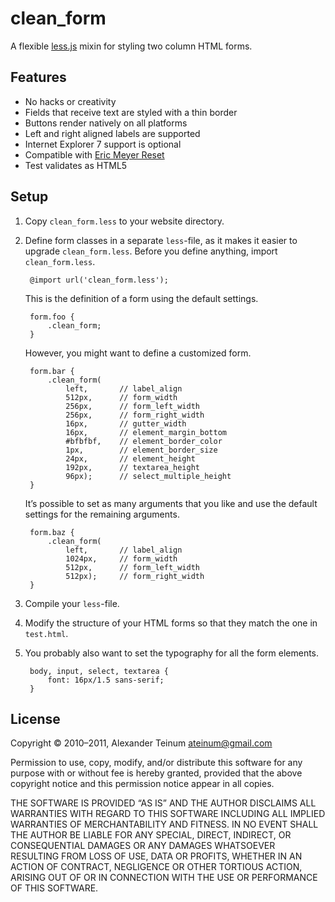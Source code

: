 # clean_form

A flexible [less.js](https://github.com/cloudhead/less.js/) mixin for styling two column HTML forms.


## Features

 * No hacks or creativity
 * Fields that receive text are styled with a thin border
 * Buttons render natively on all platforms
 * Left and right aligned labels are supported
 * Internet Explorer 7 support is optional
 * Compatible with [Eric Meyer Reset](http://meyerweb.com/)
 * Test validates as HTML5

## Setup

1. Copy `clean_form.less` to your website directory.

2. Define form classes in a separate `less`-file, as it makes it easier to
   upgrade `clean_form.less`. Before you define anything, import
   `clean_form.less`.

        @import url('clean_form.less');

   This is the definition of a form using the default settings.

        form.foo {
            .clean_form;
        }

   However, you might want to define a customized form.

        form.bar {
            .clean_form(
                left,       // label_align
                512px,      // form_width
                256px,      // form_left_width
                256px,      // form_right_width
                16px,       // gutter_width
                16px,       // element_margin_bottom
                #bfbfbf,    // element_border_color
                1px,        // element_border_size
                24px,       // element_height
                192px,      // textarea_height
                96px);      // select_multiple_height
        }

   It’s possible to set as many arguments that you like and use the default
   settings for the remaining arguments.

        form.baz {
            .clean_form(
                left,       // label_align
                1024px,     // form_width
                512px,      // form_left_width
                512px);     // form_right_width
        }

3. Compile your `less`-file.

4. Modify the structure of your HTML forms so that they match the one in
   `test.html`.

5. You probably also want to set the typography for all the form elements.

        body, input, select, textarea {
            font: 16px/1.5 sans-serif;
        }

## License

Copyright © 2010–2011, Alexander Teinum <ateinum@gmail.com>

Permission to use, copy, modify, and/or distribute this software for any
purpose with or without fee is hereby granted, provided that the above
copyright notice and this permission notice appear in all copies.

THE SOFTWARE IS PROVIDED “AS IS” AND THE AUTHOR DISCLAIMS ALL WARRANTIES WITH
REGARD TO THIS SOFTWARE INCLUDING ALL IMPLIED WARRANTIES OF MERCHANTABILITY AND
FITNESS. IN NO EVENT SHALL THE AUTHOR BE LIABLE FOR ANY SPECIAL, DIRECT,
INDIRECT, OR CONSEQUENTIAL DAMAGES OR ANY DAMAGES WHATSOEVER RESULTING FROM LOSS
OF USE, DATA OR PROFITS, WHETHER IN AN ACTION OF CONTRACT, NEGLIGENCE OR OTHER
TORTIOUS ACTION, ARISING OUT OF OR IN CONNECTION WITH THE USE OR PERFORMANCE OF
THIS SOFTWARE.
